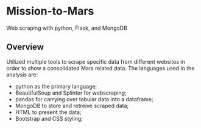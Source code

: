 # Mission-to-Mars

Web scraping with python, Flask, and MongoDB

## Overview

Utilized multiple tools to scrape specific data from different websites in order to show a consolidated Mars related data. The languages used in the analysis are:
- python as the primary language;
- BeautifulSoup and Splinter for webscraping;
- pandas for carrying over tabular data into a dataframe;
- MongoDB to store and retreive scraped data;
- HTML to present the data;
- Bootstrap and CSS styling;
